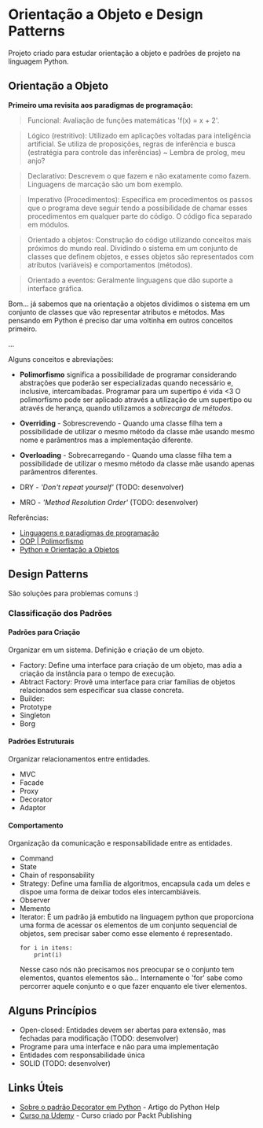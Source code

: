 # Orientação a Objeto e Design Patterns
Projeto criado para estudar orientação a objeto e padrões de projeto na linguagem Python.

## Orientação a Objeto

**Primeiro uma revisita aos paradigmas de programação:**
> Funcional: Avaliação de funções matemáticas 'f(x) = x + 2'.

> Lógico (restritivo): Utilizado em aplicações voltadas para inteligência artificial. Se utiliza de proposições, regras de inferência e busca (estratégia para controle das inferências) ~ Lembra de prolog, meu anjo?

> Declarativo: Descrevem o que fazem e não exatamente como fazem. Linguagens de marcação são um bom exemplo.

> Imperativo (Procedimentos): Especifica em procedimentos os passos que o programa deve seguir tendo a possibilidade de chamar esses procedimentos em qualquer parte do código. O código fica separado em módulos.

> Orientado a objetos: Construção do código utilizando conceitos mais próximos do mundo real. Dividindo o sistema em um conjunto de classes que definem objetos, e esses objetos são representados com atributos (variáveis) e comportamentos (métodos).

> Orientado a eventos: Geralmente linguagens que dão suporte a interface gráfica.

Bom... já sabemos que na orientação a objetos dividimos o sistema em um conjunto de classes que vão representar atributos e métodos.
Mas pensando em Python é preciso dar uma voltinha em outros conceitos primeiro.

...

Alguns conceitos e abreviações: 

- **Polimorfismo** significa a possibilidade de programar considerando abstrações que poderão ser especializadas quando necessário e, inclusive, intercamibadas. Programar para um supertipo é vida <3
O polimorfismo pode ser aplicado através a utilização de um supertipo ou através de herança, quando utilizamos a *sobrecarga de métodos*.

- **Overriding** - Sobrescrevendo - Quando uma classe filha tem a possibilidade de utilizar o mesmo método da classe mãe usando mesmo nome e parâmentros mas a implementação diferente.

- **Overloading** - Sobrecarregando - Quando uma classe filha tem a possibilidade de utilizar o mesmo método da classe mãe usando apenas parâmentros diferentes.

- DRY - *'Don't repeat yourself'* (TODO: desenvolver)

- MRO - *'Method Resolution Order'* (TODO: desenvolver)

Referências:

- [Linguagens e paradigmas de programação](https://www.treinaweb.com.br/blog/linguagens-e-paradigmas-de-programacao/)
- [OOP | Polimorfismo](https://deviniciative.wordpress.com/2019/08/19/oop-polimorfismo/)
- [Python e Orientação a Objetos](https://www.caelum.com.br/apostila-python-orientacao-objetos/#null)

## Design Patterns

São soluções para problemas comuns :)


### Classificação dos Padrões

#### Padrões para Criação
Organizar em um sistema. Definição e criação de um objeto.

- Factory: Define uma interface para criação de um objeto, mas adia a criação da instância para o tempo de execução.
- Abtract Factory: Provê uma interface para criar famílias de objetos relacionados sem especificar sua classe concreta.
- Builder: 
- Prototype
- Singleton
- Borg

#### Padrões Estruturais
Organizar relacionamentos entre entidades.

- MVC
- Facade
- Proxy
- Decorator
- Adaptor

#### Comportamento
Organização da comunicação e responsabilidade entre as entidades.

- Command
- State
- Chain of responsability
- Strategy: Define uma família de algoritmos, encapsula cada um deles e dispoe uma forma de deixar todos eles intercambiáveis.
- Observer
- Memento
- Iterator:
É um padrão já embutido na linguagem python que proporciona uma forma de acessar os elementos de um conjunto sequencial de objetos, sem precisar saber como esse elemento é representado.
    ```
    for i in itens:
        print(i)
    ```
    Nesse caso nós não precisamos nos preocupar se o conjunto tem elementos, quantos elementos são... Internamente o 'for' sabe como percorrer aquele conjunto e o que fazer enquanto ele tiver elementos.
    
## Alguns Princípios

- Open-closed: Entidades devem ser abertas para extensão, mas fechadas para modificação (TODO: desenvolver)
- Programe para uma interface e não para uma implementação
- Entidades com responsabilidade única
- SOLID (TODO: desenvolver)


## Links Úteis
* [Sobre o padrão Decorator em Python](https://pythonhelp.wordpress.com/2013/06/09/entendendo-os-decorators/) - Artigo do Python Help
* [Curso na Udemy](https://www.udemy.com/python-design-patterns/) - Curso criado por Packt Publishing